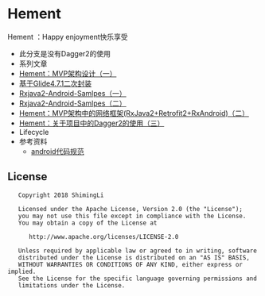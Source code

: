 # Hement 
Hement ：Happy enjoyment快乐享受 
* 此分支是没有Dagger2的使用
* 系列文章
 *  [Hement：MVP架构设计（一）](https://www.jianshu.com/p/157f781c164c)
 *  [基于Glide4.7.1二次封装](https://www.jianshu.com/p/aecd92515cea)
 *  [Rxjava2-Android-Samlpes（一）](https://www.jianshu.com/p/46f77304f3f0)
 *  [Rxjava2-Android-Samlpes（二）](https://www.jianshu.com/p/d58cc2ec3539)
 *  [Hement：MVP架构中的网络框架(RxJava2+Retrofit2+RxAndroid)（二）](https://www.jianshu.com/p/e46cace343a4)
 *  [Hement：关于项目中的Dagger2的使用（三）](https://www.jianshu.com/p/6c189567cb43) 
 *  Lifecycle
 * 参考资料
   * [android代码规范](android代码规范.md)
   
   
   
## License
   
       Copyright 2018 ShimingLi
   
       Licensed under the Apache License, Version 2.0 (the "License");
       you may not use this file except in compliance with the License.
       You may obtain a copy of the License at
   
          http://www.apache.org/licenses/LICENSE-2.0
   
       Unless required by applicable law or agreed to in writing, software
       distributed under the License is distributed on an "AS IS" BASIS,
       WITHOUT WARRANTIES OR CONDITIONS OF ANY KIND, either express or implied.
       See the License for the specific language governing permissions and
       limitations under the License.
